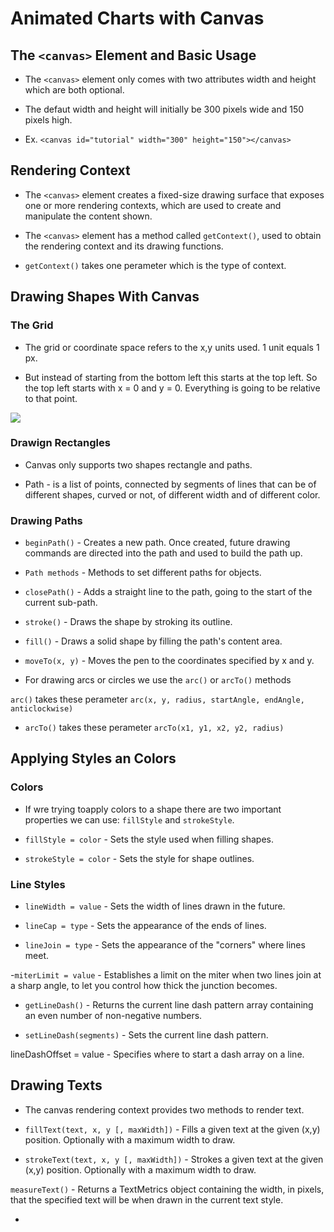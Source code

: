 # Animated Charts with Canvas

## The `<canvas>` Element and Basic Usage

- The `<canvas>` element only comes with two attributes width and height which are both optional.

- The defaut width and height will initially be 300 pixels wide and 150 pixels high.

- Ex. `<canvas id="tutorial" width="300" height="150"></canvas>`

## Rendering Context

- The `<canvas>` element creates a fixed-size drawing surface that exposes one or more rendering contexts, which are used to create and manipulate the content shown.

- The `<canvas>` element has a method called `getContext()`, used to obtain the rendering context and its drawing functions.

- `getContext()` takes one perameter which is the type of context.

## Drawing Shapes With Canvas

### The Grid

- The grid or coordinate space refers to the x,y units used. 1 unit equals 1 px.

- But instead of starting from the bottom left this starts at the top left. So the top left starts with x = 0 and y = 0. Everything is going to be relative to that point.

<img src = "https://mdn.mozillademos.org/files/224/Canvas_default_grid.png">

### Drawign Rectangles

- Canvas only supports two shapes rectangle and paths.

- Path - is a list of points, connected by segments of lines that can be of different shapes, curved or not, of different width and of different color. 

### Drawing Paths

- `beginPath()` - Creates a new path. Once created, future drawing commands are directed into the path and used to build the path up.

- `Path methods` - Methods to set different paths for objects.

- `closePath()` - Adds a straight line to the path, going to the start of the current sub-path.

- `stroke()` - Draws the shape by stroking its outline.

- `fill()` -  Draws a solid shape by filling the path's content area.

- `moveTo(x, y)` - Moves the pen to the coordinates specified by x and y.

- For drawing arcs or circles we use the `arc()` or `arcTo()` methods

`arc()` takes these perameter `arc(x, y, radius, startAngle, endAngle, anticlockwise)`

- `arcTo()` takes these perameter `arcTo(x1, y1, x2, y2, radius)`

## Applying Styles an Colors

### Colors

- If wre trying toapply colors to a shape there are two important properties we can use: `fillStyle` and `strokeStyle`.

- `fillStyle = color` - Sets the style used when filling shapes.

- `strokeStyle = color` - Sets the style for shape outlines.

### Line Styles

- `lineWidth = value` - Sets the width of lines drawn in the future.

- `lineCap = type` - Sets the appearance of the ends of lines.

- `lineJoin = type` - Sets the appearance of the "corners" where lines meet.

 -`miterLimit = value` - Establishes a limit on the miter when two lines join at a sharp angle, to let you control how thick the junction becomes.

- `getLineDash()` - Returns the current line dash pattern array containing an even number of non-negative numbers.

- `setLineDash(segments)` - Sets the current line dash pattern.

lineDashOffset = value - Specifies where to start a dash array on a line.

## Drawing Texts

- The canvas rendering context provides two methods to render text.

- `fillText(text, x, y [, maxWidth])` -  Fills a given text at the given (x,y) position. Optionally with a maximum width to draw.

- `strokeText(text, x, y [, maxWidth])` - Strokes a given text at the given (x,y) position. Optionally with a maximum width to draw.

`measureText()` -  Returns a TextMetrics object containing the width, in pixels, that the specified text will be when drawn in the current text style.

 - 